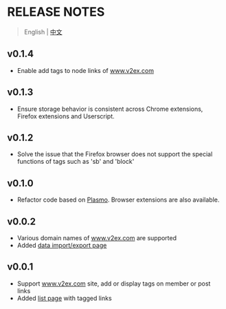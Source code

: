 # RELEASE NOTES

> English | [中文](zh-CN.md)

## v0.1.4

- Enable add tags to node links of www.v2ex.com

## v0.1.3

- Ensure storage behavior is consistent across Chrome extensions, Firefox extensions and Userscript.

## v0.1.2

- Solve the issue that the Firefox browser does not support the special functions of tags such as 'sb' and 'block'

## v0.1.0

- Refactor code based on [Plasmo](https://www.plasmo.com/). Browser extensions are also available.

## v0.0.2

- Various domain names of www.v2ex.com are supported
- Added [data import/export page](https://utags.pipecraft.net/data/)

## v0.0.1

- Support www.v2ex.com site, add or display tags on member or post links
- Added [list page](https://utags.pipecraft.net/tags/) with tagged links
